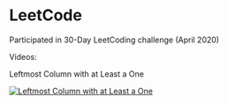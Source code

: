 # LeetCode

Participated in 30-Day LeetCoding challenge (April 2020)



Videos:

Leftmost Column with at Least a One

[![Leftmost Column with at Least a One](http://img.youtube.com/vi/N1Bx1UjD2lQ/0.jpg)](http://www.youtube.com/watch?v=N1Bx1UjD2lQ "Leftmost Column with at Least a One")